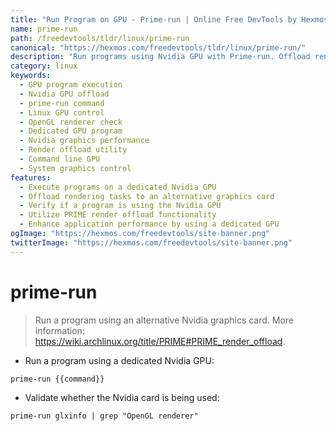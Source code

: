 ```yaml
---
title: "Run Program on GPU - Prime-run | Online Free DevTools by Hexmos"
name: prime-run
path: /freedevtools/tldr/linux/prime-run
canonical: "https://hexmos.com/freedevtools/tldr/linux/prime-run/"
description: "Run programs using Nvidia GPU with Prime-run. Offload rendering tasks and improve performance using dedicated graphics. Free online tool, no registration required."
category: linux
keywords:
  - GPU program execution
  - Nvidia GPU offload
  - prime-run command
  - Linux GPU control
  - OpenGL renderer check
  - Dedicated GPU program
  - Nvidia graphics performance
  - Render offload utility
  - Command line GPU
  - System graphics control
features:
  - Execute programs on a dedicated Nvidia GPU
  - Offload rendering tasks to an alternative graphics card
  - Verify if a program is using the Nvidia GPU
  - Utilize PRIME render offload functionality
  - Enhance application performance by using a dedicated GPU
ogImage: "https://hexmos.com/freedevtools/site-banner.png"
twitterImage: "https://hexmos.com/freedevtools/site-banner.png"
---
```


# prime-run

> Run a program using an alternative Nvidia graphics card.
> More information: <https://wiki.archlinux.org/title/PRIME#PRIME_render_offload>.

- Run a program using a dedicated Nvidia GPU:

`prime-run {{command}}`

- Validate whether the Nvidia card is being used:

`prime-run glxinfo | grep "OpenGL renderer"`
